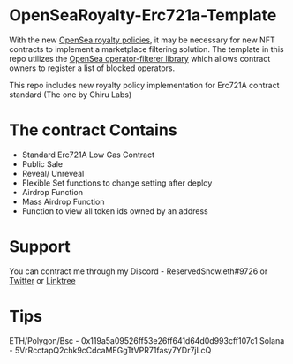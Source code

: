 # OpenSeaRoyalty-Erc721a-Template
With the new [OpenSea royalty policies](https://twitter.com/opensea/status/1590466349683576832), it may be necessary for new NFT contracts to implement a marketplace filtering solution. The template in this repo
utilizes the [OpenSea operator-filterer library](https://github.com/ProjectOpenSea/operator-filter-registry) which allows contract owners to register
a list of blocked operators.

This repo includes new royalty policy implementation for Erc721A contract standard (The one by Chiru Labs)

# The contract Contains
- Standard Erc721A Low Gas Contract
- Public Sale
- Reveal/ Unreveal
- Flexible Set functions to change setting after deploy
- Airdrop Function
- Mass Airdrop Function
- Function to view all token ids owned by an address

# Support 
You can contract me through my Discord - ReservedSnow.eth#9726 or [Twitter](https://twitter.com/ReservedSnow) or [Linktree](https://linktr.ee/reservedsnow)

# Tips
ETH/Polygon/Bsc - 0x119a5a09526ff53e26ff641d64d0d993cff107c1
Solana - 5VrRcctapQ2chk9cCdcaMEGgTtVPR71fasy7YDr7jLcQ


